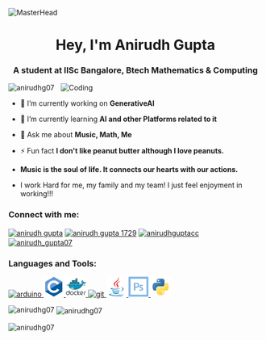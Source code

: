 ![MasterHead](https://repository-images.githubusercontent.com/588181932/e36ec678-7984-4cdd-8e4c-a3932772ff8e)
<h1 align="center">Hey, I'm Anirudh Gupta</h1>
<h3 align="center">A student at IISc Bangalore, Btech Mathematics & Computing</h3>
<img align="right" alt="Coding" width="400" src="https://cdn.dribbble.com/users/1162077/screenshots/3848914/programmer.gif">
<p align="left"> <img src="https://komarev.com/ghpvc/?username=anirudhg07&label=Profile%20views&color=0e75b6&style=flat" alt="anirudhg07" /> </p>

- 🔭 I’m currently working on **GenerativeAI**

- 🌱 I’m currently learning **AI and other Platforms related to it**

- 💬 Ask me about **Music, Math, Me**

- ⚡ Fun fact **I don't like peanut butter although I love peanuts.**

- **Music is the soul of life. It connects our hearts with our actions.**

- I work Hard for me, my family and my team! I just feel enjoyment in working!!!

<h3 align="left">Connect with me:</h3>
<p align="left">
<a href="https://linkedin.com/in/anirudh gupta" target="blank"><img align="center" src="https://raw.githubusercontent.com/rahuldkjain/github-profile-readme-generator/master/src/images/icons/Social/linked-in-alt.svg" alt="anirudh gupta" height="30" width="40" /></a>
<a href="https://kaggle.com/anirudh gupta 1729" target="blank"><img align="center" src="https://raw.githubusercontent.com/rahuldkjain/github-profile-readme-generator/master/src/images/icons/Social/kaggle.svg" alt="anirudh gupta 1729" height="30" width="40" /></a>
<a href="https://www.codechef.com/users/anirudhguptacc" target="blank"><img align="center" src="https://cdn.jsdelivr.net/npm/simple-icons@3.1.0/icons/codechef.svg" alt="anirudhguptacc" height="30" width="40" /></a>
<a href="https://www.leetcode.com/anirudh_gupta07" target="blank"><img align="center" src="https://raw.githubusercontent.com/rahuldkjain/github-profile-readme-generator/master/src/images/icons/Social/leet-code.svg" alt="anirudh_gupta07" height="30" width="40" /></a>
</p>

<h3 align="left">Languages and Tools:</h3>
<p align="left"> <a href="https://www.arduino.cc/" target="_blank" rel="noreferrer"> <img src="https://cdn.worldvectorlogo.com/logos/arduino-1.svg" alt="arduino" width="40" height="40"/> </a> <a href="https://www.cprogramming.com/" target="_blank" rel="noreferrer"> <img src="https://raw.githubusercontent.com/devicons/devicon/master/icons/c/c-original.svg" alt="c" width="40" height="40"/> </a> <a href="https://www.docker.com/" target="_blank" rel="noreferrer"> <img src="https://raw.githubusercontent.com/devicons/devicon/master/icons/docker/docker-original-wordmark.svg" alt="docker" width="40" height="40"/> </a> <a href="https://git-scm.com/" target="_blank" rel="noreferrer"> <img src="https://www.vectorlogo.zone/logos/git-scm/git-scm-icon.svg" alt="git" width="40" height="40"/> </a> <a href="https://www.java.com" target="_blank" rel="noreferrer"> <img src="https://raw.githubusercontent.com/devicons/devicon/master/icons/java/java-original.svg" alt="java" width="40" height="40"/> </a> <a href="https://www.photoshop.com/en" target="_blank" rel="noreferrer"> <img src="https://raw.githubusercontent.com/devicons/devicon/master/icons/photoshop/photoshop-line.svg" alt="photoshop" width="40" height="40"/> </a> <a href="https://www.python.org" target="_blank" rel="noreferrer"> <img src="https://raw.githubusercontent.com/devicons/devicon/master/icons/python/python-original.svg" alt="python" width="40" height="40"/> </a> </p>

<p><img align="left" src="https://github-readme-stats.vercel.app/api/top-langs?username=anirudhg07&show_icons=true&locale=en&layout=compact" alt="anirudhg07" /></p>

<p>&nbsp;<img align="center" src="https://github-readme-stats.vercel.app/api?username=anirudhg07&show_icons=true&locale=en" alt="anirudhg07" /></p>



<p><img align="center" src="https://github-readme-streak-stats.herokuapp.com/?user=anirudhg07&" alt="anirudhg07" /></p>

